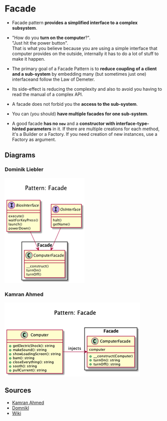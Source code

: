 # Facade

+ Facade pattern **provides a simplified interface to a complex subsystem**.

+ "How do you **turn on the computer**?".<br>"Just hit the power button".<br>
That is what you believe because you are using a simple interface that computer provides on the outside, internally it has to do a lot of stuff to make it happen. 

+ The primary goal of a Facade Pattern is to **reduce coupling of a client and a sub-system** by embedding
many (but sometimes just one) interfaceand follow the Law of Demeter.

+ Its side-effect is reducing the complexity and also to avoid you having to read the manual of a complex API. 

+ A facade does not forbid you the **access to the sub-system**.

+ You can (you should) **have multiple facades for one sub-system**.

+ A good facade **has no ``new``** and a **constructor with interface-type-hinted parameters** in it. If there are multiple creations for each method, it's a Builder or a Factory. If you need creation of new instances, use a Factory as argument.


<!-- 

Real world example

How do you turn on the computer? "Hit the power button" you say! That is what you believe because you are using a simple interface that computer provides on the outside, internally it has to do a lot of stuff to make it happen. This simple interface to the complex subsystem is a facade.

In plain words

Facade pattern provides a simplified interface to a complex subsystem.

Wikipedia says

A facade is an object that provides a simplified interface to a larger body of code, such as a class library.

Programmatic Example

Taking our computer example from above. Here we have the computer class

## Recipe
+ Create a class 
--> 


## Diagrams
### Dominik Liebler
![](domnikl/diagram.png)

### Kamran Ahmed
![](kamran-ahmed/diagram.png)


## Sources
+ [Kamran Ahmed](https://github.com/kamranahmedse/design-patterns-for-humans)
+ [Domnikl](https://github.com/domnikl/DesignPatternsPHP)
+ [Wiki](http://en.wikipedia.org/wiki/Facade_pattern)
